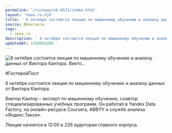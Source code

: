 ```yaml
---
permalink: '/ru/news/vk-6521/index.html'
layout: 'news.ru.njk'
title: ' 6 октября состоится лекция по машинному обучению и анализу данных от Виктора Кантора.    Викто…'
source: ВКонтакте
tags:
  - news_ru
description: ' 6 октября состоится лекция по машинному обучению и анализу данных от Виктора Кантора.    Викто…'
updatedAt: 1569859260
---
```

![ 6 октября состоится лекция по машинному обучению и анализу данных от Виктора Кантора.    Викто…](https://sun9-38.userapi.com/impf/c858328/v858328117/848b7/BlegW4NBCMI.jpg?size=960x640&quality=96&proxy=1&sign=00e36f47c3cac37dafacb9bbb982e5fb&c_uniq_tag=380lnqu4M9LJZa9JMdUsBfLHvwCY48Ljnhr9tO6tODE&type=album)

#ГостевойПост

6 октября состоится лекция по машинному обучению и анализу данных от Виктора Кантора.

Виктор Кантор – эксперт по машинному обучению, соавтор специализированных учебных программ. Он работал в Yandex Data Factory, на онлайн-ресурсе Coursera, ABBYY и службе анализа «Яндекс.Такси».

Лекция начнется в 12:00 в 226 аудитории главного корпуса.
